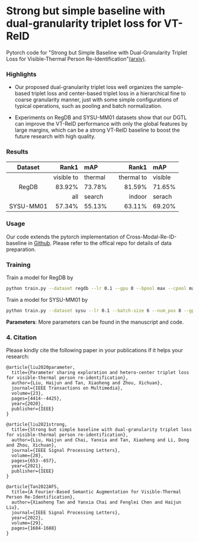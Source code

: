 # Strong but simple baseline with dual-granularity triplet loss for VT-ReID
Pytorch code for "Strong but Simple Baseline with Dual-Granularity Triplet Loss for Visible-Thermal Person Re-Identification"[(arxiv)](https://arxiv.org/abs/2012.05010).

### Highlights
- Our proposed dual-granularity triplet loss well organizes the sample-based triplet loss and center-based triplet loss in a hierarchical fine to coarse granularity manner, just with some simple configurations of typical operations, such as pooling and batch normalization.

- Experiments on RegDB and SYSU-MM01 datasets show that our DGTL can improve the VT-ReID performance with only the global features by large margins, which can be a strong VT-ReID baseline to boost the future research with high quality. 

### Results
       

|Dataset| Rank1  | mAP | | Rank1  | mAP |
| :-----: | -----: | :------ |-|-----: | :------ |
|      |   visible to|thermal     | |   thermal to|visible  |
| RegDB | 83.92% | 73.78% | |  81.59% | 71.65%  |
|      |   all|search      | |  indoor|serach     |
| SYSU-MM01  | 57.34% | 55.13%  | | 63.11% | 69.20% |
 

### Usage
Our code extends the pytorch implementation of Cross-Modal-Re-ID-baseline in [Github](https://github.com/mangye16/Cross-Modal-Re-ID-baseline). Please refer to the offical repo for details of data preparation.

### Training
Train a model for RegDB by
```bash
python train.py --dataset regdb --lr 0.1 --gpu 0 --bpool max --cpool max --hcloss HcTri
```

Train a model for SYSU-MM01 by
```bash
python train.py --dataset sysu --lr 0.1 --batch-size 6 --num_pos 8 --gpu 1 --bpool avg --cpool max --hcloss HcTri --margin_hc 0.5
```

**Parameters**: More parameters can be found in the manuscript and code.

### 4. Citation

Please kindly cite the following paper in your publications if it helps your research:
```
@article{liu2020parameter,
  title={Parameter sharing exploration and hetero-center triplet loss for visible-thermal person re-identification},
  author={Liu, Haijun and Tan, Xiaoheng and Zhou, Xichuan},
  journal={IEEE Transactions on Multimedia},
  volume={23},
  pages={4414--4425},
  year={2020},
  publisher={IEEE}
}
```
```
@article{liu2021strong,
  title={Strong but simple baseline with dual-granularity triplet loss for visible-thermal person re-identification},
  author={Liu, Haijun and Chai, Yanxia and Tan, Xiaoheng and Li, Dong and Zhou, Xichuan},
  journal={IEEE Signal Processing Letters},
  volume={28},
  pages={653--657},
  year={2021},
  publisher={IEEE}
}
```
```
@article{Tan2022AFS,
  title={A Fourier-Based Semantic Augmentation for Visible-Thermal Person Re-Identification},
  author={Xiaoheng Tan and Yanxia Chai and Fenglei Chen and Haijun Liu},
  journal={IEEE Signal Processing Letters},
  year={2022},
  volume={29},
  pages={1684-1688}
}
```
